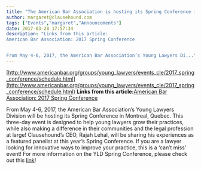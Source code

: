 ```yaml
---
title: "The American Bar Association is hosting its Spring Conference in Montreal from May 4-6, 2017"
author: margaret@clausehound.com
tags: ["Events","margaret","Announcements"]
date: 2017-03-28 17:57:34
description: "Links from this article:
American Bar Association: 2017 Spring Conference


From May 4-6, 2017, the American Bar Association’s Young Lawyers Di..."
---
```


[http://www.americanbar.org/groups/young_lawyers/events_cle/2017_spring_conference/schedule.html](http://www.americanbar.org/groups/young_lawyers/events_cle/2017_spring_conference/schedule.html)
**Links from this article:**[American Bar Association: 2017 Spring Conference](http://www.americanbar.org/groups/young_lawyers/events_cle/2017_spring_conference/schedule.html)

From May 4-6, 2017, the American Bar Association’s Young Lawyers Division will be hosting its Spring Conference in Montreal, Quebec. This three-day event is designed to help young lawyers grow their practices, while also making a difference in their communities and the legal profession at large! Clausehound’s CEO, Rajah Lehal, will be sharing his experiences as a featured panelist at this year’s Spring Conference. If you are a lawyer looking for innovative ways to improve your practice, this is a ‘can’t miss’ event! 
For more information on the YLD Spring Conference, please check out this [link](http://www.americanbar.org/groups/young_lawyers/events_cle/2017_spring_conference/schedule.html)!